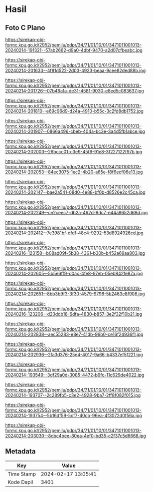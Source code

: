 # Hasil

## Foto C Plano

https://sirekap-obj-formc.kpu.go.id/2952/pemilu/pdpr/34/71/01/10/01/3471011001013-20240214-191321--57ab2662-d9a0-4dbf-9470-a2d07cfbeabc.jpg

https://sirekap-obj-formc.kpu.go.id/2952/pemilu/pdpr/34/71/01/10/01/3471011001013-20240214-201633--4f81d522-2d03-4923-beaa-9cee82ded88b.jpg

https://sirekap-obj-formc.kpu.go.id/2952/pemilu/pdpr/34/71/01/10/01/3471011001013-20240214-201726--07b46a1a-de31-4581-9030-e8ed5c083637.jpg

https://sirekap-obj-formc.kpu.go.id/2952/pemilu/pdpr/34/71/01/10/01/3471011001013-20240214-201810--e69c96d9-d24a-4910-b55c-3c2fd8db1752.jpg

https://sirekap-obj-formc.kpu.go.id/2952/pemilu/pdpr/34/71/01/10/01/3471011001013-20240214-201907--0866a496-cbeb-404a-bc3e-3a4d5fb1abce.jpg

https://sirekap-obj-formc.kpu.go.id/2952/pemilu/pdpr/34/71/01/10/01/3471011001013-20240214-202003--26bccc01-c3e9-45f9-91e8-3f227122f97b.jpg

https://sirekap-obj-formc.kpu.go.id/2952/pemilu/pdpr/34/71/01/10/01/3471011001013-20240214-202053--84ec3075-1ec2-4b20-a65e-f8f6ecf06e13.jpg

https://sirekap-obj-formc.kpu.go.id/2952/pemilu/pdpr/34/71/01/10/01/3471011001013-20240214-202147--bae2a541-08d0-4e88-bf0b-d8526e2c45ca.jpg

https://sirekap-obj-formc.kpu.go.id/2952/pemilu/pdpr/34/71/01/10/01/3471011001013-20240214-202249--ce2ceec7-db2a-462d-9dc7-e44a9652d68d.jpg

https://sirekap-obj-formc.kpu.go.id/2952/pemilu/pdpr/34/71/01/10/01/3471011001013-20240214-202412--7e3981bf-dfdf-48c4-9292-53d8924926cd.jpg

https://sirekap-obj-formc.kpu.go.id/2952/pemilu/pdpr/34/71/01/10/01/3471011001013-20240216-123158--b08ad09f-5b38-4361-b30b-b452a69aa803.jpg

https://sirekap-obj-formc.kpu.go.id/2952/pemilu/pdpr/34/71/01/10/01/3471011001013-20240214-202605--5b5e6ff9-d0ac-4fe8-97eb-05eb842fe87a.jpg

https://sirekap-obj-formc.kpu.go.id/2952/pemilu/pdpr/34/71/01/10/01/3471011001013-20240214-202651--8bb3b9f3-3f30-4579-9796-5b2463e8f908.jpg

https://sirekap-obj-formc.kpu.go.id/2952/pemilu/pdpr/34/71/01/10/01/3471011001013-20240216-123206--d23ddb18-6dfa-4830-b857-3e2f32f10b21.jpg

https://sirekap-obj-formc.kpu.go.id/2952/pemilu/pdpr/34/71/01/10/01/3471011001013-20240214-202838--aec55283-e8e7-41db-96b0-ce16f24936f1.jpg

https://sirekap-obj-formc.kpu.go.id/2952/pemilu/pdpr/34/71/01/10/01/3471011001013-20240214-202936--2fa3d376-25e4-4017-9a66-b4337ef5f221.jpg

https://sirekap-obj-formc.kpu.go.id/2952/pemilu/pdpr/34/71/01/10/01/3471011001013-20240214-193549--3df29a0d-3085-4472-b9fc-11c629de4022.jpg

https://sirekap-obj-formc.kpu.go.id/2952/pemilu/pdpr/34/71/01/10/01/3471011001013-20240214-193707--2c289fb5-c3e2-4928-9ba7-2ff8f082f015.jpg

https://sirekap-obj-formc.kpu.go.id/2952/pemilu/pdpr/34/71/01/10/01/3471011001013-20240214-193754--5b16df59-5cf7-40cb-96ea-4f3072d0f56a.jpg

https://sirekap-obj-formc.kpu.go.id/2952/pemilu/pdpr/34/71/01/10/01/3471011001013-20240214-203030--8dbc4bee-80ea-4ef0-bd35-c2f37c5d6668.jpg


## Metadata

| Key        | Value               |
| ---------- | ------------------- |
| Time Stamp | 2024-02-17 13:05:41 |
| Kode Dapil | 3401                |



